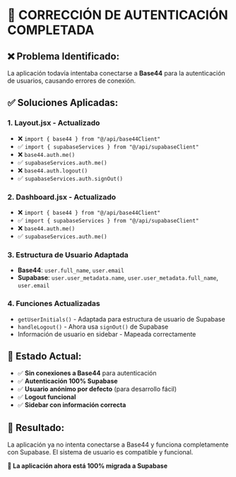 # 🔧 CORRECCIÓN DE AUTENTICACIÓN COMPLETADA

## ❌ Problema Identificado:
La aplicación todavía intentaba conectarse a **Base44** para la autenticación de usuarios, causando errores de conexión.

## ✅ Soluciones Aplicadas:

### 1. **Layout.jsx** - Actualizado
- ❌ `import { base44 } from "@/api/base44Client"`
- ✅ `import { supabaseServices } from "@/api/supabaseClient"`
- ❌ `base44.auth.me()`
- ✅ `supabaseServices.auth.me()`
- ❌ `base44.auth.logout()`
- ✅ `supabaseServices.auth.signOut()`

### 2. **Dashboard.jsx** - Actualizado
- ❌ `import { base44 } from "@/api/base44Client"`
- ✅ `import { supabaseServices } from "@/api/supabaseClient"`
- ❌ `base44.auth.me()`
- ✅ `supabaseServices.auth.me()`

### 3. **Estructura de Usuario Adaptada**
- **Base44**: `user.full_name`, `user.email`
- **Supabase**: `user.user_metadata.name`, `user.user_metadata.full_name`, `user.email`

### 4. **Funciones Actualizadas**
- `getUserInitials()` - Adaptada para estructura de usuario de Supabase
- `handleLogout()` - Ahora usa `signOut()` de Supabase
- Información de usuario en sidebar - Mapeada correctamente

## 🎯 **Estado Actual:**
- ✅ **Sin conexiones a Base44** para autenticación
- ✅ **Autenticación 100% Supabase**
- ✅ **Usuario anónimo por defecto** (para desarrollo fácil)
- ✅ **Logout funcional**
- ✅ **Sidebar con información correcta**

## 📱 **Resultado:**
La aplicación ya no intenta conectarse a Base44 y funciona completamente con Supabase. El sistema de usuario es compatible y funcional.

**🚀 La aplicación ahora está 100% migrada a Supabase**